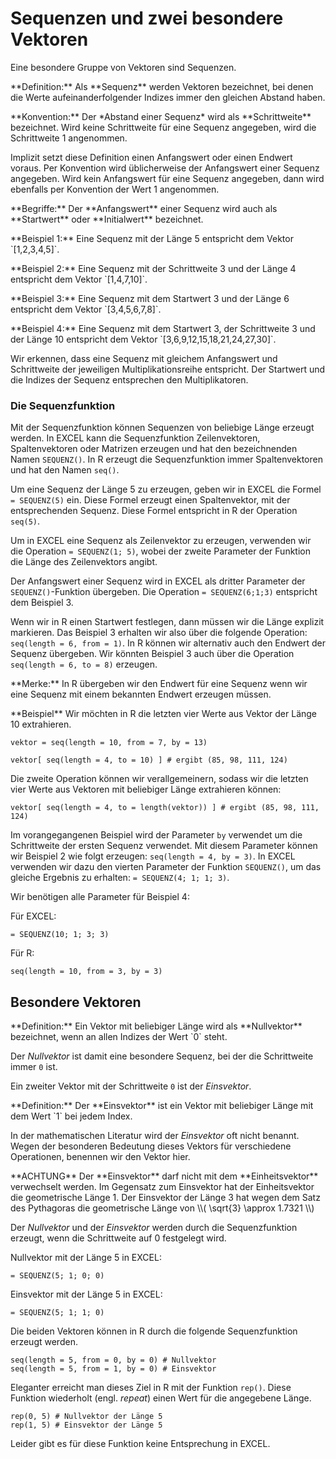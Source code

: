 # Sequenzen und zwei besondere Vektoren

Eine besondere Gruppe von Vektoren sind Sequenzen. 

<p class="alert alert-primary" markdown="1">
**Definition:** Als **Sequenz** werden Vektoren bezeichnet, bei denen die Werte aufeinanderfolgender Indizes immer den gleichen Abstand haben. 
</p>

<p class="alert alert-primary" markdown="1">
**Konvention:** Der *Abstand einer Sequenz* wird als **Schrittweite** bezeichnet. Wird keine Schrittweite für eine Sequenz angegeben, wird die Schrittweite 1 angenommen. 
</p>

Implizit setzt diese Definition einen Anfangswert oder einen Endwert voraus. Per Konvention wird üblicherweise der Anfangswert einer Sequenz angegeben. Wird kein Anfangswert für eine Sequenz angegeben, dann wird ebenfalls per Konvention der Wert 1 angenommen. 

<p class="alert alert-primary" markdown="1">
**Begriffe:** Der **Anfangswert** einer Sequenz wird auch als **Startwert** oder **Initialwert** bezeichnet.
</p>

<p class="alert alert-secondary" markdown="1">
**Beispiel 1:** Eine Sequenz mit der Länge 5 entspricht dem Vektor `[1,2,3,4,5]`.
</p>

<p class="alert alert-secondary" markdown="1">
**Beispiel 2:** Eine Sequenz mit der Schrittweite 3 und der Länge 4 entspricht dem Vektor `[1,4,7,10]`.
</p>

<p class="alert alert-secondary" markdown="1">
**Beispiel 3:** Eine Sequenz mit dem Startwert 3 und der Länge 6 entspricht dem Vektor `[3,4,5,6,7,8]`.
</p>

<p class="alert alert-secondary" markdown="1">
**Beispiel 4:** Eine Sequenz mit dem Startwert 3, der Schrittweite 3 und der Länge 10 entspricht dem Vektor `[3,6,9,12,15,18,21,24,27,30]`.
</p>

Wir erkennen, dass eine Sequenz mit gleichem Anfangswert und Schrittweite der jeweiligen Multiplikationsreihe entspricht. Der Startwert und die Indizes der Sequenz entsprechen den Multiplikatoren. 

### Die Sequenzfunktion 

Mit der Sequenzfunktion können Sequenzen von beliebige Länge erzeugt werden. In EXCEL kann die Sequenzfunktion Zeilenvektoren, Spaltenvektoren oder Matrizen erzeugen und hat den bezeichnenden Namen `SEQUENZ()`. In R erzeugt die Sequenzfunktion immer Spaltenvektoren und hat den Namen `seq()`. 

Um eine Sequenz der Länge 5 zu erzeugen, geben wir in EXCEL die Formel `= SEQUENZ(5)` ein. Diese Formel erzeugt einen Spaltenvektor, mit der entsprechenden Sequenz. Diese Formel entspricht in R der Operation `seq(5)`. 

Um in EXCEL eine Sequenz als Zeilenvektor zu erzeugen, verwenden wir die Operation `= SEQUENZ(1; 5)`, wobei der zweite Parameter der Funktion die Länge des Zeilenvektors angibt.

Der Anfangswert einer Sequenz wird in EXCEL als dritter Parameter der `SEQUENZ()`-Funktion übergeben. Die Operation `= SEQUENZ(6;1;3)` entspricht dem Beispiel 3. 

Wenn wir in R einen Startwert festlegen, dann müssen wir die Länge explizit markieren. Das Beispiel 3 erhalten wir also über die folgende Operation: `seq(length = 6, from = 1)`. In R können wir alternativ auch den Endwert der Sequenz übergeben. Wir könnten Beispiel 3 auch über die Operation `seq(length = 6, to = 8)` erzeugen. 


<p class="alert alert-success" markdown="1">
**Merke:** In R übergeben wir den Endwert für eine Sequenz wenn wir eine Sequenz mit einem bekannten Endwert erzeugen müssen. 
</p>

<p class="alert alert-secondary" markdown="1">
**Beispiel** Wir möchten in R die letzten vier Werte aus Vektor der Länge 10 extrahieren. 
</p>

```
vektor = seq(length = 10, from = 7, by = 13)

vektor[ seq(length = 4, to = 10) ] # ergibt (85, 98, 111, 124)
```

Die zweite Operation können wir verallgemeinern, sodass wir die letzten vier Werte aus Vektoren mit beliebiger Länge extrahieren können: 

```
vektor[ seq(length = 4, to = length(vektor)) ] # ergibt (85, 98, 111, 124)
```

Im vorangegangenen Beispiel wird der Parameter `by` verwendet um die Schrittweite der ersten Sequenz verwendet. Mit diesem Parameter können wir Beispiel 2 wie folgt erzeugen: `seq(length = 4, by = 3)`. In EXCEL verwenden wir dazu den vierten Parameter der Funktion `SEQUENZ()`, um das gleiche Ergebnis zu erhalten: `= SEQUENZ(4; 1; 1; 3)`. 

Wir benötigen alle Parameter für Beispiel 4: 

Für EXCEL: 

```
= SEQUENZ(10; 1; 3; 3)
```

Für R:

```
seq(length = 10, from = 3, by = 3)
```

## Besondere Vektoren

<p class="alert alert-primary" markdown="1">
**Definition:** Ein Vektor mit beliebiger Länge wird als **Nullvektor** bezeichnet, wenn an allen Indizes der Wert `0` steht. 
</p>

Der *Nullvektor* ist damit eine besondere Sequenz, bei der die Schrittweite immer `0` ist.

Ein zweiter Vektor mit der Schrittweite `0` ist der *Einsvektor*. 

<p class="alert alert-primary" markdown="1">
**Definition:** Der **Einsvektor** ist ein Vektor mit beliebiger Länge mit dem Wert `1` bei jedem Index. 
</p>

In der mathematischen Literatur wird der *Einsvektor* oft nicht benannt. Wegen der besonderen Bedeutung dieses Vektors für verschiedene Operationen, benennen wir den Vektor hier.

<p class="alert alert-danger" markdown="1">
**ACHTUNG** Der **Einsvektor** darf nicht mit dem **Einheitsvektor** verwechselt werden. Im Gegensatz zum Einsvektor hat der Einheitsvektor die geometrische Länge 1. Der Einsvektor der Länge 3 hat wegen dem Satz des Pythagoras die geometrische Länge von \\( \sqrt{3} \approx 1.7321 \\) 
</p>

Der *Nullvektor* und der *Einsvektor* werden durch die Sequenzfunktion erzeugt, wenn die Schrittweite auf 0 festgelegt wird. 

Nullvektor mit der Länge 5 in EXCEL: 

```
= SEQUENZ(5; 1; 0; 0)
```

Einsvektor mit der Länge 5 in EXCEL: 

```
= SEQUENZ(5; 1; 1; 0)
```

Die beiden Vektoren können in R durch die folgende Sequenzfunktion erzeugt werden. 

```
seq(length = 5, from = 0, by = 0) # Nullvektor
seq(length = 5, from = 1, by = 0) # Einsvektor
```

Eleganter erreicht man dieses Ziel in R mit der Funktion `rep()`. Diese Funktion wiederholt (engl. *repeat*) einen Wert für die angegebene Länge. 

```
rep(0, 5) # Nullvektor der Länge 5
rep(1, 5) # Einsvektor der Länge 5
```

Leider gibt es für diese Funktion keine Entsprechung in EXCEL.

$$ $$
